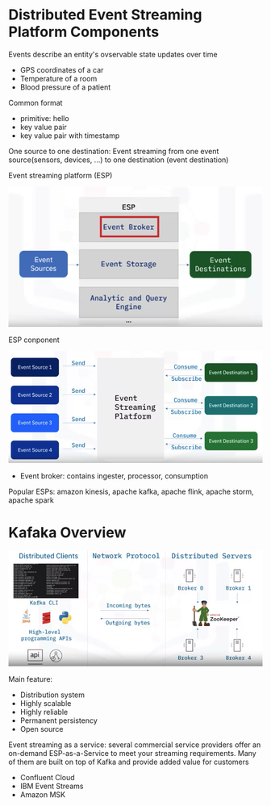 # Distributed Event Streaming Platform Components
Events  describe an entity's ovservable state updates over time
- GPS coordinates of a car
- Temperature of a room
- Blood pressure of a patient

Common format
- primitive: hello
- key value pair
- key value pair with timestamp

One source to one destination: Event streaming from one event source(sensors, devices, ...) to one destination (event destination)

Event streaming platform (ESP)

![image](/pics/esp.png)

ESP conponent

![image](/pics/esp_component.png)
- Event broker: contains ingester, processor, consumption

Popular ESPs: amazon kinesis, apache kafka, apache flink, apache storm, apache spark

# Kafaka Overview
![image](/pics/kafka_structure.png)

Main feature:
- Distribution system
- Highly scalable
- Highly reliable
- Permanent persistency
- Open source

Event streaming as a service: several commercial service providers offer an on-demand ESP-as-a-Service to meet your streaming requirements. Many of them are built on top of Kafka and provide added value for customers
- Confluent Cloud
- IBM Event Streams
- Amazon MSK

